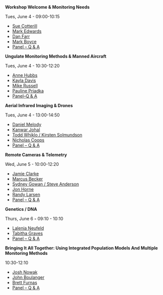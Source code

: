 **Workshop Welcome & Monitoring Needs**

Tues, June 4 - 09:00-10:15

-   [Sue Cotterill](#Sue-Cotterill)
-   [Mark Edwards](#Mark-Edwards)
-   [Dan Farr](#Dan-Farr)
-   [Mark Boyce](#Mark-Boyce)
-   [Panel – Q & A](#Panel-QA_Welcome)

**Ungulate Monitoring Methods & Manned Aircraft**

Tues, June 4 - 10:30-12:20

-   [Anne Hubbs](#Anne-Hubbs)
-   [Kayla Davis](#Kayla-Davis)
-   [Mike Russell](#Mike-Russell)
-   [Pauline Priadka](#Pauline-Priadka)
-   [Panel](#Panel-QA_methods_mannedaerial)[–](#Panel-QA_Welcome)[Q & A](#Panel-QA_methods_mannedaerial)

**Aerial Infrared Imaging & Drones**

Tues, June 4 - 13:00-14:50

-   [Daniel Melody](#Daniel-Melody)
-   [Kanwar Johal](#Kanwar-Johal)
-   [Todd Whiklo / Kirsten Solmundson](#Todd-Whiklo_Kirsten-Solmundson)
-   [Nicholas Coops](#Nicholas-Coops)
-   [Panel – Q & A](#Panel-QA_aerial_drone)

**Remote Cameras & Telemetry**

Wed, June 5 - 10:00-12:20

-   [Jamie Clarke](#Jamie-Clarke)
-   [Marcus Becker](#Marcus-Becker)
-   [Sydney Gowan / Steve Anderson](#Sydney-Gowan_Steve-Anderson)
-   [Jon Horne](#Jon-Horne)
-   [Randy Larsen](#Randy-Larsen)
-   [Panel – Q & A](#Panel-QA_cam_telemetry)

**Genetics / DNA**

Thurs, June 6 **-** 09:10 - 10:10

-   [Lalenia Neufeld](#Lalenia-Neufeld)
-   [Tabitha Graves](#Tabitha-Graves)
-   [Panel – Q & A](#Panel-QA_genetics_dna)

**Bringing It All Together: Using Integrated Population Models And Multiple Monitoring Methods**

10:30-12:10

-   [Josh Nowak](#Josh-Nowak)
-   [John Boulanger](#John-Boulanger)
-   [Brett Furnas](#Brett-Furnas)
-   [Panel – Q & A](#Panel-QA_integrated)
